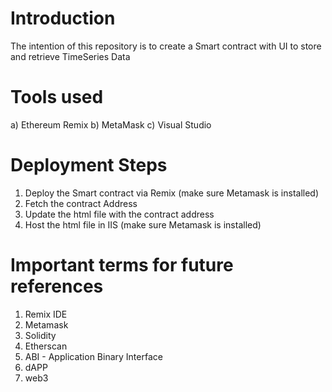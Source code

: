 
# Introduction

The intention of this repository is to create a Smart contract with UI to store and retrieve TimeSeries Data

# Tools used

a) Ethereum Remix  b) MetaMask  c) Visual Studio 

# Deployment Steps

1. Deploy the Smart contract via Remix (make sure Metamask is installed)
2. Fetch the contract Address
3. Update the html file with the contract address
4. Host the html file in IIS (make sure Metamask is installed)

# Important terms for future references 

1. Remix IDE
2. Metamask 
3. Solidity
4. Etherscan
5. ABI - Application Binary Interface
6. dAPP
7. web3
  
